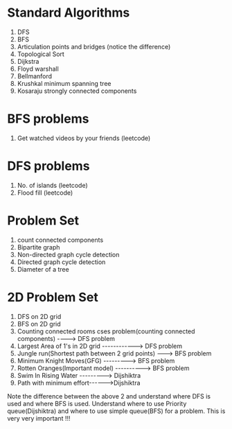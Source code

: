 # Standard Algorithms
1) DFS
2) BFS
3) Articulation points and bridges (notice the difference)
4) Topological Sort
5) Dijkstra 
6) Floyd warshall
7) Bellmanford 
8) Krushkal minimum spanning tree
9) Kosaraju strongly connected components

# BFS problems 
1) Get watched videos by your friends (leetcode)

# DFS problems 
1) No. of islands (leetcode)
2) Flood fill (leetcode)

# Problem Set
1) count connected components 
2) Bipartite graph
3) Non-directed graph cycle detection
4) Directed graph cycle detection
5) Diameter of a tree

# 2D Problem Set 
1) DFS on 2D grid 
2) BFS on 2D grid 
3) Counting connected rooms cses problem(counting connected components) ----> DFS problem 
4) Largest Area of 1's in 2D grid ------------> DFS problem
5) Jungle run(Shortest path between 2 grid points) ---> BFS problem 
6) Minimum Knight Moves(GFG) ---------> BFS problem 
7) Rotten Oranges(Important model) ----------> BFS problem
8) Swim In Rising Water ---------> Dijshiktra 
9) Path with minimum effort------>Dijshiktra

Note the difference between the above 2 and understand where DFS is used and where BFS is used. Understand where to use Priority queue(Dijshiktra) and where to use simple queue(BFS) for a problem. This is very very important !!!
